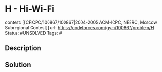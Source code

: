 # H - Hi-Wi-Fi

contest: [[CFICPC/100867/100867|2004-2005 ACM-ICPC, NEERC, Moscow Subregional Contest]]
url: https://codeforces.com/gym/100867/problem/H
Status: #UNSOLVED
Tags: #

## Description

## Solution


